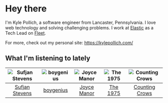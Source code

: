 # Hey there


I'm Kyle Pollich, a software engineer from Lancaster, Pennsylvania. I love web technology and solving challenging problems.
I work at [Elastic](https://www.elastic.co/) as a Tech Lead on [Fleet](https://www.elastic.co/guide/en/fleet/current/fleet-overview.html).

For more, check out my personal site: https://kylepollich.com/

## What I'm listening to lately

<!-- begin artists -->
  |![Sufjan Stevens](https://i.scdn.co/image/ab6761610000f178b80dd6b23c5c04d62d9aa0c6)|![boygenius](https://i.scdn.co/image/ab6761610000f1781a6373c01e8b86e289859f57)|![Joyce Manor](https://i.scdn.co/image/ab6761610000f178b3f2a370b7c0ab22e199217c)|![The 1975](https://i.scdn.co/image/ab6761610000f17889348336354096fd4e36ca73)|![Counting Crows](https://i.scdn.co/image/ab6761610000f178a6f88c86470fd6350f4a5535)|
  |:---:|:---:|:---:|:---:|:---:|
  |[Sufjan Stevens](https://open.spotify.com/artist/4MXUO7sVCaFgFjoTI5ox5c)|[boygenius](https://open.spotify.com/artist/1hLiboQ98IQWhpKeP9vRFw)|[Joyce Manor](https://open.spotify.com/artist/7qbvNcfTfckhCNM8NiR8nN)|[The 1975](https://open.spotify.com/artist/3mIj9lX2MWuHmhNCA7LSCW)|[Counting Crows](https://open.spotify.com/artist/0vEsuISMWAKNctLlUAhSZC)|
<!-- end artists -->
